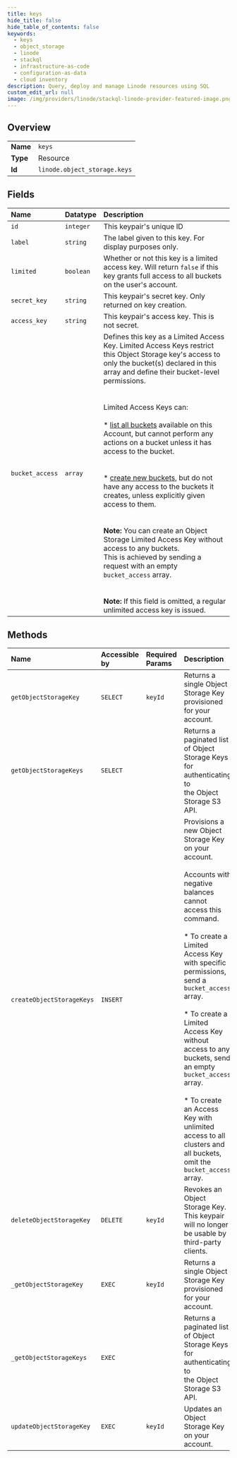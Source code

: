 ```yaml
---
title: keys
hide_title: false
hide_table_of_contents: false
keywords:
  - keys
  - object_storage
  - linode    
  - stackql
  - infrastructure-as-code
  - configuration-as-data
  - cloud inventory
description: Query, deploy and manage Linode resources using SQL
custom_edit_url: null
image: /img/providers/linode/stackql-linode-provider-featured-image.png
---
```

  
    

## Overview
<table><tbody>
<tr><td><b>Name</b></td><td><code>keys</code></td></tr>
<tr><td><b>Type</b></td><td>Resource</td></tr>
<tr><td><b>Id</b></td><td><code>linode.object_storage.keys</code></td></tr>
</tbody></table>

## Fields
| Name | Datatype | Description |
|:-----|:---------|:------------|
| `id` | `integer` | This keypair's unique ID |
| `label` | `string` | The label given to this key. For display purposes only. |
| `limited` | `boolean` | Whether or not this key is a limited access key. Will return `false` if this key grants full access to all buckets on the user's account. |
| `secret_key` | `string` | This keypair's secret key. Only returned on key creation. |
| `access_key` | `string` | This keypair's access key. This is not secret. |
| `bucket_access` | `array` | Defines this key as a Limited Access Key. Limited Access Keys restrict this Object Storage key's access to only the bucket(s) declared in this array and define their bucket-level permissions.<br /><br /><br />  Limited Access Keys can:<br /><br />  * [list all buckets](/docs/api/object-storage/#object-storage-buckets-list) available on this Account, but cannot perform any actions on a bucket unless it has access to the bucket.<br /><br /><br />  * [create new buckets](/docs/api/object-storage/#object-storage-bucket-create), but do not have any access to the buckets it creates, unless explicitly given access to them.<br /><br /><br />  **Note:** You can create an Object Storage Limited Access Key without access to any buckets.<br />  This is achieved by sending a request with an empty `bucket_access` array.<br /><br /><br />  **Note:** If this field is omitted, a regular unlimited access key is issued.<br /> |
## Methods
| Name | Accessible by | Required Params | Description |
|:-----|:--------------|:----------------|:------------|
| `getObjectStorageKey` | `SELECT` | `keyId` | Returns a single Object Storage Key provisioned for your account.<br /> |
| `getObjectStorageKeys` | `SELECT` |  | Returns a paginated list of Object Storage Keys for authenticating to<br />the Object Storage S3 API.<br /> |
| `createObjectStorageKeys` | `INSERT` |  | Provisions a new Object Storage Key on your account.<br /><br />Accounts with negative balances cannot access this command.<br /><br />* To create a Limited Access Key with specific permissions, send a `bucket_access` array.<br /><br />* To create a Limited Access Key without access to any buckets, send an empty `bucket_access` array.<br /><br />* To create an Access Key with unlimited access to all clusters and all buckets, omit the `bucket_access` array.<br /> |
| `deleteObjectStorageKey` | `DELETE` | `keyId` | Revokes an Object Storage Key.  This keypair will no longer be usable by third-party clients.<br /> |
| `_getObjectStorageKey` | `EXEC` | `keyId` | Returns a single Object Storage Key provisioned for your account.<br /> |
| `_getObjectStorageKeys` | `EXEC` |  | Returns a paginated list of Object Storage Keys for authenticating to<br />the Object Storage S3 API.<br /> |
| `updateObjectStorageKey` | `EXEC` | `keyId` | Updates an Object Storage Key on your account.<br /> |
